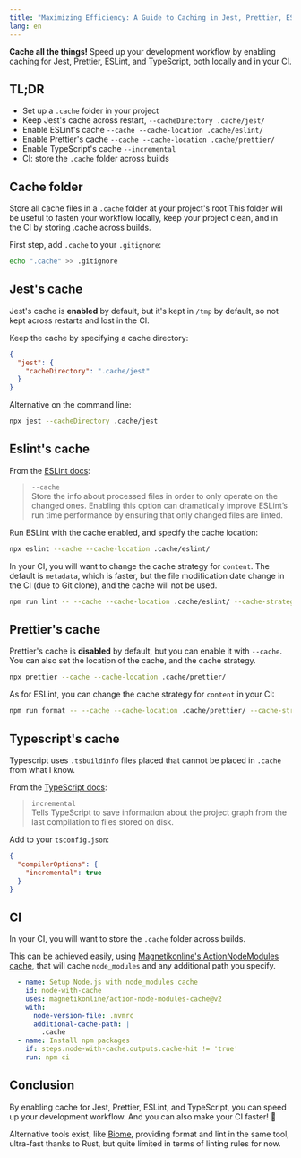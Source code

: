 ```yaml
---
title: "Maximizing Efficiency: A Guide to Caching in Jest, Prettier, ESLint, and TypeScript"
lang: en
---
```


**Cache all the things!** 
Speed up your development workflow by enabling caching for Jest, Prettier, ESLint, and TypeScript, both locally and in your CI.

## TL;DR

- Set up a `.cache` folder in your project
- Keep Jest's cache across restart, `--cacheDirectory .cache/jest/`
- Enable ESLint's cache `--cache --cache-location .cache/eslint/`
- Enable Prettier's cache `--cache --cache-location .cache/prettier/`
- Enable TypeScript's cache `--incremental`
- CI: store the `.cache` folder across builds

## Cache folder

Store all cache files in a `.cache` folder at your project's root
This folder will be useful to fasten your workflow locally, keep your project clean, and in the CI by storing .cache across builds.

First step, add `.cache` to your `.gitignore`:

```bash
echo ".cache" >> .gitignore
```

## Jest's cache

Jest's cache is **enabled** by default, but it's kept in `/tmp` by default, so not kept across restarts and lost in the CI.

Keep the cache by specifying a cache directory:

```json
{
  "jest": {
    "cacheDirectory": ".cache/jest"
  }
}
```

Alternative on the command line:

```bash
npx jest --cacheDirectory .cache/jest
```

## Eslint's cache

From the [ESLint docs](https://eslint.org/docs/latest/use/command-line-interface#caching):
> `--cache`  
> Store the info about processed files in order to only operate on the changed ones. Enabling this option can dramatically improve ESLint’s run time performance by ensuring that only changed files are linted.

Run ESLint with the cache enabled, and specify the cache location:

```bash
npx eslint --cache --cache-location .cache/eslint/
```

In your CI, you will want to change the cache strategy for `content`. 
The default is `metadata`, which is faster, but the file modification date change in the CI (due to Git clone), and the cache will not be used.

```bash
npm run lint -- --cache --cache-location .cache/eslint/ --cache-strategy content
```

## Prettier's cache

Prettier's cache is **disabled** by default, but you can enable it with `--cache`.
You can also set the location of the cache, and the cache strategy.

```bash
npx prettier --cache --cache-location .cache/prettier/
```

As for ESLint, you can change the cache strategy for `content` in your CI:

```bash
npm run format -- --cache --cache-location .cache/prettier/ --cache-strategy content
```

## Typescript's cache

Typescript uses `.tsbuildinfo` files placed that cannot be placed in `.cache` from what I know.

From the [TypeScript docs](https://www.typescriptlang.org/tsconfig/#incremental):
> `incremental`  
> Tells TypeScript to save information about the project graph from the last compilation to files stored on disk.

Add to your `tsconfig.json`:

```json
{
  "compilerOptions": {
    "incremental": true
  }
}
```

## CI

In your CI, you will want to store the `.cache` folder across builds.

This can be achieved easily, using [Magnetikonline's ActionNodeModules cache](https://github.com/magnetikonline/action-node-modules-cache), that will cache `node_modules` and any additional path you specify.

```yaml
  - name: Setup Node.js with node_modules cache
    id: node-with-cache
    uses: magnetikonline/action-node-modules-cache@v2
    with:
      node-version-file: .nvmrc
      additional-cache-path: |
        .cache
  - name: Install npm packages
    if: steps.node-with-cache.outputs.cache-hit != 'true'
    run: npm ci
```

## Conclusion

By enabling cache for Jest, Prettier, ESLint, and TypeScript, you can speed up your development workflow.
And you can also make your CI faster! 🚀

Alternative tools exist, like [Biome](https://biomejs.dev/), providing format and lint in the same tool, ultra-fast thanks to Rust, but quite limited in terms of linting rules for now.
